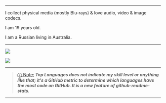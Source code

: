 _____________________________________________________________________________________________________________
I collect physical media (mostly Blu-rays) & love audio, video & image codecs.

I am 19 years old.

I am a Russian living in Australia.
_____________________________________________________________________________________________________________

<picture>
<source 
  srcset="https://github-readme-stats.vercel.app/api?username=knewest&show_icons=true&theme=dark"
  media="(prefers-color-scheme: dark)"
/>
<source
  srcset="https://github-readme-stats.vercel.app/api?username=knewest&show_icons=true"
  media="(prefers-color-scheme: dark), (prefers-color-scheme: no-preference)"
/>
<img src="https://github-readme-stats.vercel.app/api?username=knewest&show_icons=true" />
</picture>

<picture>

<picture>

<source 
  srcset="https://github-readme-stats.vercel.app/api/top-langs/?username=knewest&langs_count=8&layout=compact&theme=dark"
  media="(prefers-color-scheme: dark)"
/>
<source
  srcset="https://github-readme-stats.vercel.app/api/top-langs/?username=knewest&langs_count=8&layout=compact"
  media="(prefers-color-scheme: dark), (prefers-color-scheme: no-preference)"
/>
<img src="https://github-readme-stats.vercel.app/api/top-langs/?username=knewest&langs_count=8&theme=dark" />
</picture> 


_____________________________________________________________________________________________________________

> [ⓘ Note:]() ***Top Languages does not indicate my skill level or anything like that; it's a GitHub metric to determine which languages have the most code on GitHub. It is a new feature of github-readme-stats.***

_____________________________________________________________________________________________________________
